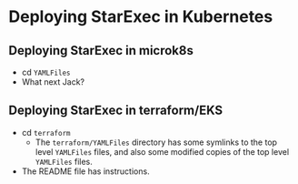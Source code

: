# Deploying StarExec in Kubernetes

## Deploying StarExec in microk8s

* cd `YAMLFiles`
* What next Jack?

## Deploying StarExec in terraform/EKS

* cd `terraform`
  - The `terraform/YAMLFiles` directory has some symlinks to the top level `YAMLFiles` files,
    and also some modified copies of the top level `YAMLFiles` files.
* The README file has instructions.

